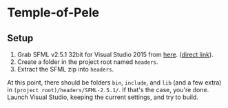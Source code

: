 # Temple-of-Pele

## Setup
1. Grab SFML v2.5.1 32bit for Visual Studio 2015 from [here](https://www.sfml-dev.org/download/sfml/2.5.1/). ([direct link](https://www.sfml-dev.org/files/SFML-2.5.1-windows-vc14-32-bit.zip)).
2. Create a folder in the project root named `headers`.
3. Extract the SFML zip into `headers`.

At this point, there should be folders `bin`, `include`, and `lib` (and a few extra) in `(project root)/headers/SFML-2.5.1/`. If that's the case, you're done. Launch Visual Studio, keeping the current settings, and try to build.
